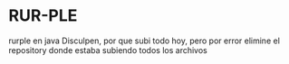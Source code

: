 # RUR-PLE
rurple en java
Disculpen, por que subi todo hoy, pero por error elimine el repository donde estaba subiendo todos los archivos
